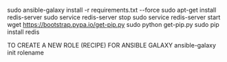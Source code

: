 sudo ansible-galaxy install -r requirements.txt --force
sudo apt-get install redis-server
sudo service redis-server stop
sudo service redis-server start
wget https://bootstrap.pypa.io/get-pip.py 
sudo python get-pip.py
sudo pip install redis

TO CREATE A NEW ROLE (RECIPE) FOR ANSIBLE GALAXY
ansible-galaxy init rolename